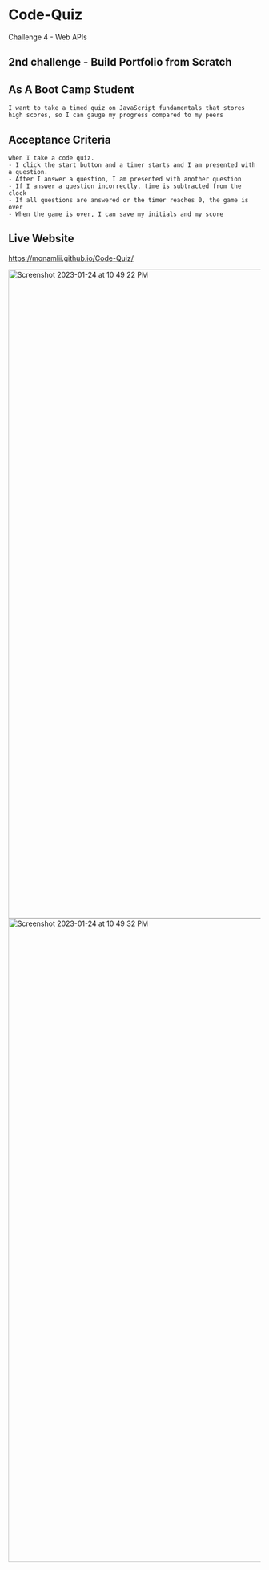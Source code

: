# Code-Quiz
Challenge 4 - Web APIs

## 2nd challenge - Build Portfolio from Scratch



## As A Boot Camp Student

```
I want to take a timed quiz on JavaScript fundamentals that stores high scores, so I can gauge my progress compared to my peers
```

## Acceptance Criteria

```
when I take a code quiz. 
- I click the start button and a timer starts and I am presented with a question.
- After I answer a question, I am presented with another question
- If I answer a question incorrectly, time is subtracted from the clock
- If all questions are answered or the timer reaches 0, the game is over
- When the game is over, I can save my initials and my score
```

## Live Website

https://monamlii.github.io/Code-Quiz/

<img width="1294" alt="Screenshot 2023-01-24 at 10 49 22 PM" src="https://user-images.githubusercontent.com/89316044/214499249-98077f5b-bde9-4aa8-a564-56efd1a8484b.png">


<img width="1284" alt="Screenshot 2023-01-24 at 10 49 32 PM" src="https://user-images.githubusercontent.com/89316044/214499276-7458e929-a6b8-4d03-af51-8fa31010c1a2.png">
